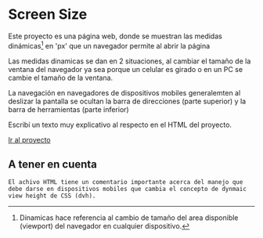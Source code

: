 # Screen Size

Este proyecto es una página web, donde se muestran las medidas dinámicas[^medidasdinamicas] en 'px' que un navegador permite al abrir la página

[^medidasdinamicas]: Dinamicas hace referencia al cambio de tamaño del area disponible (viewport) del navegador en cualquier dispositivo.

Las medidas dinamicas se dan en 2 situaciones, al cambiar el tamaño de la ventana del navegador ya sea porque un celular es girado o en un PC se cambie el tamaño de la ventana.

La navegación en navegadores de dispositivos mobiles generalemten al deslizar la pantalla se ocultan la barra de direcciones (parte superior) y la barra de herramientas (parte inferior)

Escribí un texto muy explicativo al respecto en el HTML del proyecto.

[Ir al proyecto](https://chybeat.github.io/screen-size)

## A tener en cuenta
	El achivo HTML tiene un comentario importante acerca del manejo que debe darse en dispositivos mobiles que cambia el concepto de dynmaic view height de CSS (dvh).